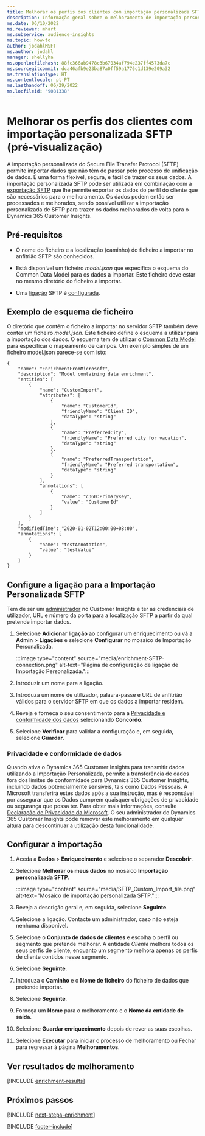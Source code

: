 ```yaml
---
title: Melhorar os perfis dos clientes com importação personalizada SFTP (pré-visualização)
description: Informação geral sobre o melhoramento de importação personalizado SFTP.
ms.date: 06/10/2022
ms.reviewer: mhart
ms.subservice: audience-insights
ms.topic: how-to
author: jodahlMSFT
ms.author: jodahl
manager: shellyha
ms.openlocfilehash: 88fc366ab9478c3b67034af794e237ff4573da7c
ms.sourcegitcommit: dca46afb9e23ba87a0ff59a1776c1d139e209a32
ms.translationtype: HT
ms.contentlocale: pt-PT
ms.lasthandoff: 06/29/2022
ms.locfileid: "9081338"
---
```

# <a name="enrich-customer-profiles-with-sftp-custom-import-preview"></a>Melhorar os perfis dos clientes com importação personalizada SFTP (pré-visualização)

A importação personalizada do Secure File Transfer Protocol (SFTP) permite importar dados que não têm de passar pelo processo de unificação de dados. É uma forma flexível, segura, e fácil de trazer os seus dados. A importação personalizada SFTP pode ser utilizada em combinação com a [exportação SFTP](export-sftp.md) que lhe permite exportar os dados do perfil do cliente que são necessários para o melhoramento. Os dados podem então ser processados e melhorados, sendo possível utilizar a importação personalizada de SFTP para trazer os dados melhorados de volta para o Dynamics 365 Customer Insights.

## <a name="prerequisites"></a>Pré-requisitos

- O nome do ficheiro e a localização (caminho) do ficheiro a importar no anfitrião SFTP são conhecidos.

- Está disponível um ficheiro *model.json* que especifica o esquema do Common Data Model para os dados a importar. Este ficheiro deve estar no mesmo diretório do ficheiro a importar.

- Uma [ligação](connections.md) SFTP é [configurada](#configure-the-connection-for-sftp-custom-import).

## <a name="file-schema-example"></a>Exemplo de esquema de ficheiro

O diretório que contém o ficheiro a importar no servidor SFTP também deve conter um ficheiro *model.json*. Este ficheiro define o esquema a utilizar para a importação dos dados. O esquema tem de utilizar o [Common Data Model](/common-data-model/) para especificar o mapeamento de campos. Um exemplo simples de um ficheiro model.json parece-se com isto:

```
{
    "name": "EnrichmentFromMicrosoft",
    "description": "Model containing data enrichment",
    "entities": [
        {
            "name": "CustomImport",
            "attributes": [
                {
                    "name": "CustomerId",
                    "friendlyName": "Client ID",
                    "dataType": "string"
                },
                {
                    "name": "PreferredCity",
                    "friendlyName": "Preferred city for vacation",
                    "dataType": "string"
                },
                {
                    "name": "PreferredTransportation",
                    "friendlyName": "Preferred transportation",
                    "dataType": "string"
                }
            ],
            "annotations": [
                {
                    "name": "c360:PrimaryKey",
                    "value": "CustomerId"
                }
            ]
        }
    ],
    "modifiedTime": "2020-01-02T12:00:00+08:00",
    "annotations": [
        {
            "name": "testAnnotation",
            "value": "testValue"
        }
    ]
}
```

## <a name="configure-the-connection-for-sftp-custom-import"></a>Configure a ligação para a Importação Personalizada SFTP

Tem de ser um [administrador](permissions.md#admin) no Customer Insights e ter as credenciais de utilizador, URL e número da porta para a localização SFTP a partir da qual pretende importar dados.

1. Selecione **Adicionar ligação** ao configurar um enriquecimento ou vá a **Admin** > **Ligações** e selecione **Configurar** no mosaico de Importação Personalizada.

   :::image type="content" source="media/enrichment-SFTP-connection.png" alt-text="Página de configuração de ligação de Importação Personalizada.":::

1. Introduzir um nome para a ligação.

1. Introduza um nome de utilizador, palavra-passe e URL de anfitrião válidos para o servidor SFTP em que os dados a importar residem.

1. Reveja e forneça o seu consentimento para a [Privacidade e conformidade dos dados](#data-privacy-and-compliance) selecionando **Concordo**.

1. Selecione **Verificar** para validar a configuração e, em seguida, selecione **Guardar**.

### <a name="data-privacy-and-compliance"></a>Privacidade e conformidade de dados

Quando ativa o Dynamics 365 Customer Insights para transmitir dados utilizando a Importação Personalizada, permite a transferência de dados fora dos limites de conformidade para Dynamics 365 Customer Insights, incluindo dados potencialmente sensíveis, tais como Dados Pessoais. A Microsoft transferirá estes dados após a sua instrução, mas é responsável por assegurar que os Dados cumprem quaisquer obrigações de privacidade ou segurança que possa ter. Para obter mais informações, consulte [Declaração de Privacidade da Microsoft](https://go.microsoft.com/fwlink/?linkid=396732).
O seu administrador do Dynamics 365 Customer Insights pode remover este melhoramento em qualquer altura para descontinuar a utilização desta funcionalidade.

## <a name="configure-the-import"></a>Configurar a importação

1. Aceda a **Dados** > **Enriquecimento** e selecione o separador **Descobrir**.

1. Selecione **Melhorar os meus dados** no mosaico **Importação personalizada SFTP**.

   :::image type="content" source="media/SFTP_Custom_Import_tile.png" alt-text="Mosaico de importação personalizada SFTP.":::

1. Reveja a descrição geral e, em seguida, selecione **Seguinte**.

1. Selecione a ligação. Contacte um administrador, caso não esteja nenhuma disponível.

1. Selecione o **Conjunto de dados de clientes** e escolha o perfil ou segmento que pretende melhorar. A entidade *Cliente* melhora todos os seus perfis de cliente, enquanto um segmento melhora apenas os perfis de cliente contidos nesse segmento.

1. Selecione **Seguinte**.

1. Introduza o **Caminho** e o **Nome de ficheiro** do ficheiro de dados que pretende importar.

1. Selecione **Seguinte**.

1. Forneça um **Nome** para o melhoramento e o **Nome da entidade de saída**.

1. Selecione **Guardar enriquecimento** depois de rever as suas escolhas.

1. Selecione **Executar** para iniciar o processo de melhoramento ou Fechar para regressar à página **Melhoramentos**.

## <a name="view-enrichment-results"></a>Ver resultados de melhoramento

[!INCLUDE [enrichment-results](includes/enrichment-results.md)]

## <a name="next-steps"></a>Próximos passos

[!INCLUDE [next-steps-enrichment](includes/next-steps-enrichment.md)]

[!INCLUDE [footer-include](includes/footer-banner.md)]
